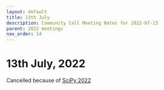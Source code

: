 ```yaml
---
layout: default
title: 13th July
description: Community Call Meeting Notes for 2022-07-13
parent: 2022 meetings
nav_order: 14
---
```


# 13th July, 2022

Cancelled because of [SciPy 2022](https://www.scipy2022.scipy.org/)